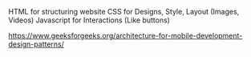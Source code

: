 HTML for structuring website
CSS for Designs, Style, Layout (Images, Videos)
Javascript for Interactions (Like buttons)


https://www.geeksforgeeks.org/architecture-for-mobile-development-design-patterns/